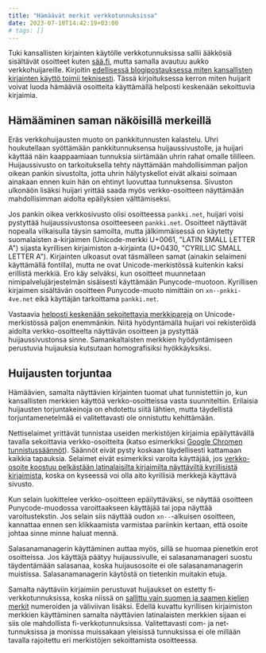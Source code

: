 ```yaml
---
title: "Hämäävät merkit verkkotunnuksissa"
date: 2023-07-10T14:42:19+03:00
# tags: []
---
```


Tuki kansallisten kirjainten käytölle verkkotunnuksissa sallii ääkkösiä sisältävät osoitteet kuten [sää.fi](https://xn--s-0faa.fi), mutta samalla avautuu aukko verkkohuijareille. Kirjoitin [edellisessä blogipostauksessa miten kansallisten kirjainten käyttö toimii teknisesti](/blog/ääkköset_verkkotunnuksissa/). Tässä kirjoituksessa kerron miten huijarit voivat luoda hämääviä osoitteita käyttämällä helposti keskenään sekoittuvia kirjaimia.

## Hämääminen saman näköisillä merkeillä

Eräs verkkohuijausten muoto on pankkitunnusten kalastelu. Uhri houkutellaan syöttämään pankkitunnuksensa huijaussivustolle, ja huijari käyttää näin kaappaamiaan tunnuksia siirtämään uhrin rahat omalle tililleen. Huijaussivusto on tarkoituksella tehty näyttämään mahdollisimman paljon oikean pankin sivustolta, jotta uhrin hälytyskellot eivät alkaisi soimaan ainakaan ennen kuin hän on ehtinyt luovuttaa tunnuksensa. Sivuston ulkonäön lisäksi huijari yrittää saada myös verkko-osoitteen näyttämään mahdollisimman aidolta epäilyksien välttämiseksi.

Jos pankin oikea verkkosivusto olisi osoitteessa `pankki.net`, huijari voisi pystyttää huijaussivustonsa osoitteeseen `pаnkki.net`. Osoitteet näyttävät nopealla vilkaisulla täysin samoilta, mutta jälkimmäisessä on käytetty suomalaisten a-kirjaimen (Unicode-merkki U+0061, "LATIN SMALL LETTER A") sijasta kyrillisen kirjaimiston &#x430;-kirjainta (U+0430, "CYRILLIC SMALL LETTER A"). Kirjainten ulkoasut ovat täsmälleen samat (ainakin selaimeni käyttämällä fontilla), mutta ne ovat Unicode-merkistössä kuitenkin kaksi erillistä merkkiä. Ero käy selväksi, kun osoitteet muunnetaan nimipalvelujärjestelmän sisäisesti käyttämään Punycode-muotoon. Kyrillisen kirjaimen sisältävän osoitteen Punycode-muoto nimittäin on `xn--pnkki-4ve.net` eikä käyttäjän tarkoittama `pankki.net`.

Vastaavia [helposti keskenään sekoitettavia merkkipareja](https://www.unicode.org/Public/security/latest/confusables.txt) on Unicode-merkistössä paljon enemmänkin. Niitä hyödyntämällä huijari voi rekisteröidä aidolta verkko-osoitteelta näyttävän osoitteen ja pystyttää huijaussivustonsa sinne. Samankaltaisten merkkien hyödyntämiseen perustuvia huijauksia kutsutaan homografisiksi hyökkäyksiksi.

## Huijausten torjuntaa

Hämäävien, samalta näyttävien kirjainten tuomat uhat tunnistettiin jo, kun kansallisten merkkien käyttöä verkko-osoitteissa vasta suunniteltiin. Erilaisia huijausten torjuntakeinoja on ehdotettu siitä lähtien, mutta täydellistä torjuntamenetelmää ei valitettavasti ole onnistuttu kehittämään.

Nettiselaimet yrittävät tunnistaa useiden merkistöjen kirjaimia epäilyttävällä tavalla sekoittavia verkko-osoitteita (katso esimerkiksi [Google Chromen tunnistussäännöt](https://chromium.googlesource.com/chromium/src/+/main/docs/idn.md)). Säännöt eivät pysty koskaan täydellisesti kattamaan kaikkia tapauksia. Selaimet eivät esimerkiksi varoita käyttäjää, jos [verkko-osoite koostuu pelkästään latinalaisilta kirjaimilta näyttäviltä kyrillisistä kirjaimista](https://www.xudongz.com/blog/2017/idn-phishing/), koska on kyseessä voi olla aito kyrillisiä merkkejä käyttävä sivusto.

Kun selain luokittelee verkko-osoitteen epäilyttäväksi, se näyttää osoitteen Punycode-muodossa varoittaakseen käyttäjää tai jopa näyttää varoitustekstin. Jos selain siis näyttää oudon `xn--`-alkuisen osoitteen, kannattaa ennen sen klikkaamista varmistaa pariinkin kertaan, että osoite johtaa sinne minne haluat mennä.

Salasanamanagerin käyttäminen auttaa myös, sillä se huomaa pienetkin erot osoitteissa. Jos käyttäjä päätyy huijaussivulle, ei salasanamanageri suostu täydentämään salasanaa, koska huijausosoite ei ole salasanamanagerin muistissa. Salasanamanagerin käytöstä on tietenkin muitakin etuja.

Samalta näyttäviin kirjaimiin perustuvat huijaukset on estetty fi-verkkotunnuksissa, koska niissä on [sallittu vain suomen ja saamen kielien merkit](https://www.traficom.fi/fi/viestinta/fi-verkkotunnukset/millainen-hyva-verkkotunnus) numeroiden ja väliviivan lisäksi. Edellä kuvattu kyrillisen kirjaimiston merkkien käyttäminen samalta näyttävien latinalaisten merkkien sijaan ei siis ole mahdollista fi-verkkotunnuksissa. Valitettavasti com- ja net-tunnuksissa ja monissa muissakaan yleisissä tunnuksissa ei ole millään tavalla rajoitettu eri merkistöjen sekoittamista osoitteessa.
